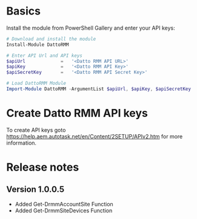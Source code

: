 # Basics

Install the module from PowerShell Gallery and enter your API keys:

```powershell
# Download and install the module
Install-Module DattoRMM

# Enter API Url and API keys
$apiUrl         	=	'<Datto RMM API URL>'
$apiKey         	=	'<Datto RMM API Key>'
$apiSecretKey   	=	'<Datto RMM API Secret Key>'

# Load DattoRMM Module
Import-Module DattoRMM -ArgumentList $apiUrl, $apiKey, $apiSecretKey 

```

# Create Datto RMM API keys

To create API keys goto https://help.aem.autotask.net/en/Content/2SETUP/APIv2.htm for more information.

# Release notes

## Version 1.0.0.5

- Added Get-DrmmAccountSite Function
- Added Get-DrmmSiteDevices Function
